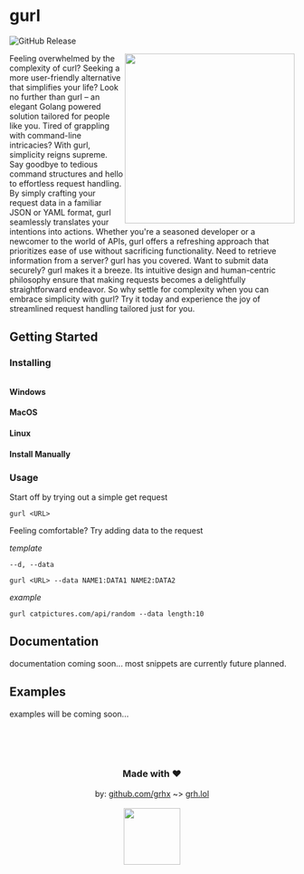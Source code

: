 # gurl
![GitHub Release](https://img.shields.io/github/v/release/grhx/gurl?label=v)

<img align="right" src="https://static.vecteezy.com/system/resources/previews/017/178/227/original/female-symbol-isolated-icon-on-transparent-background-free-png.png" width="300" />


Feeling overwhelmed by the complexity of curl? Seeking a more user-friendly alternative that simplifies your life? Look no further than gurl – an elegant Golang powered solution tailored for people like you. Tired of grappling with command-line intricacies? With gurl, simplicity reigns supreme. Say goodbye to tedious command structures and hello to effortless request handling. By simply crafting your request data in a familiar JSON or YAML format, gurl seamlessly translates your intentions into actions. Whether you're a seasoned developer or a newcomer to the world of APIs, gurl offers a refreshing approach that prioritizes ease of use without sacrificing functionality. Need to retrieve information from a server? gurl has you covered. Want to submit data securely? gurl makes it a breeze. Its intuitive design and human-centric philosophy ensure that making requests becomes a delightfully straightforward endeavor. So why settle for complexity when you can embrace simplicity with gurl? Try it today and experience the joy of streamlined request handling tailored just for you.


## Getting Started
### Installing
###### 
#### Windows
#### MacOS
#### Linux
#### Install Manually
### Usage
Start off by trying out a simple get request
```
gurl <URL>
```
Feeling comfortable? Try adding data to the request

*template*
```
--d, --data

gurl <URL> --data NAME1:DATA1 NAME2:DATA2
```

*example*
```
gurl catpictures.com/api/random --data length:10
```

## Documentation
documentation coming soon... most snippets are currently future planned.

## Examples
examples will be coming soon...



<div align="center">
    <br/>
    <br/>
    <br/>
    <h3>Made with ❤️</h3>
    by: <a href="https://github.com/grhx" target="_blank">github.com/grhx</a> ~> <a href="https://grh.lol" target="_blank">grh.lol</a>
    <br/>
    <br/>
    <img align="center" width=100 src="https://user-images.githubusercontent.com/79518089/141609256-ddcafafa-dca0-4cc3-b203-008e441ae2a2.gif"/>
</div>
